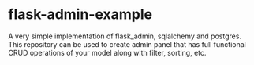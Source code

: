 # flask-admin-example
A very simple implementation of flask_admin, sqlalchemy and postgres. This repository can be used to create admin panel that has full functional CRUD operations of your model along with filter, sorting, etc.
